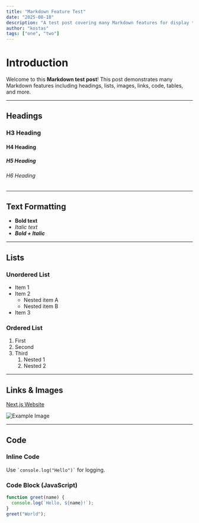 ```yaml
---
title: "Markdown Feature Test"
date: "2025-08-18"
description: "A test post covering many Markdown features for display testing."
author: "kostas"
tags: ["one", "two"]
---
```


# Introduction

Welcome to this **Markdown test post**! This post demonstrates many Markdown features including headings, lists, images, links, code, tables, and more.

---

## Headings

### H3 Heading

#### H4 Heading

##### H5 Heading

###### H6 Heading

---

## Text Formatting

- **Bold text**
- *Italic text*
- ***Bold + Italic***

---

## Lists

### Unordered List
- Item 1
- Item 2
  - Nested item A
  - Nested item B
- Item 3

### Ordered List
1. First
2. Second
3. Third
   1. Nested 1
   2. Nested 2

---

## Links & Images

[Next.js Website](https://nextjs.org)

![Example Image](/logo.jpg)

---

## Code

### Inline Code
Use `` `console.log("Hello")` `` for logging.

### Code Block (JavaScript)
```javascript
function greet(name) {
  console.log(`Hello, ${name}!`);
}
greet("World");

